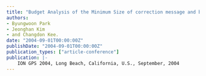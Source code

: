 ```yaml
---
title: "Budget Analysis of the Minimum Size of correction message and baudrate for USCG"
authors:
- Byungwoon Park
- Jeonghan Kim
- and Changdon Kee.
date: "2004-09-01T00:00:00Z"
publishDate: "2004-09-01T00:00:00Z"
publication_types: ["article-conference"]
publication: |-
    ION GPS 2004, Long Beach, California, U.S., September, 2004
---
```

